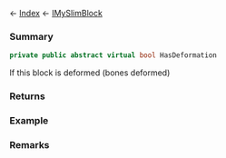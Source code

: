 ← [Index](Api-Index) ← [IMySlimBlock](VRage.Game.ModAPI.Ingame.IMySlimBlock)

### Summary

```csharp
private public abstract virtual bool HasDeformation
```

If this block is deformed (bones deformed)

### Returns

### Example

### Remarks

